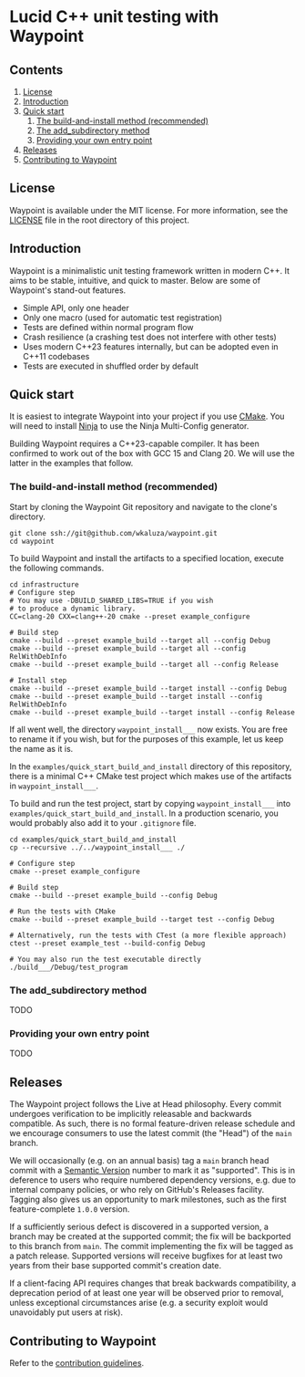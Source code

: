 # Lucid C++ unit testing with Waypoint

## Contents

1. [License](#license)
2. [Introduction](#introduction)
3. [Quick start](#quick-start)
    1. [The build-and-install method (recommended)](#the-build-and-install-method-recommended)
    2. [The add_subdirectory method](#the-add_subdirectory-method)
    3. [Providing your own entry point](#providing-your-own-entry-point)
4. [Releases](#releases)
5. [Contributing to Waypoint](#contributing-to-waypoint)

## License

Waypoint is available under the MIT license.
For more information, see the [LICENSE](../LICENSE) file in the root directory
of this project.

## Introduction

Waypoint is a minimalistic unit testing framework written in modern C++.
It aims to be stable, intuitive, and quick to master.
Below are some of Waypoint's stand-out features.

* Simple API, only one header
* Only one macro (used for automatic test registration)
* Tests are defined within normal program flow
* Crash resilience (a crashing test does not interfere
  with other tests)
* Uses modern C++23 features internally, but can be adopted even in C++11
  codebases
* Tests are executed in shuffled order by default

## Quick start

It is easiest to integrate Waypoint into your project if you use
[CMake](https://cmake.org).
You will need to install [Ninja](https://ninja-build.org) to use the
Ninja Multi-Config generator.

Building Waypoint requires a C++23-capable compiler.
It has been confirmed to work out of the box with GCC 15 and Clang 20.
We will use the latter in the examples that follow.

### The build-and-install method (recommended)

Start by cloning the Waypoint Git repository and navigate to the
clone's directory.

```shell
git clone ssh://git@github.com/wkaluza/waypoint.git
cd waypoint
```

To build Waypoint and install the artifacts to a specified location,
execute the following commands.

```shell
cd infrastructure
# Configure step
# You may use -DBUILD_SHARED_LIBS=TRUE if you wish
# to produce a dynamic library.
CC=clang-20 CXX=clang++-20 cmake --preset example_configure 

# Build step
cmake --build --preset example_build --target all --config Debug
cmake --build --preset example_build --target all --config RelWithDebInfo
cmake --build --preset example_build --target all --config Release

# Install step
cmake --build --preset example_build --target install --config Debug
cmake --build --preset example_build --target install --config RelWithDebInfo
cmake --build --preset example_build --target install --config Release
```

If all went well, the directory `waypoint_install___` now exists.
You are free to rename it if you wish, but for the purposes of this
example, let us keep the name as it is.

In the `examples/quick_start_build_and_install` directory of this
repository, there is a minimal C++ CMake test project which makes use
of the artifacts in `waypoint_install___`.

To build and run the test project, start by copying
`waypoint_install___` into `examples/quick_start_build_and_install`.
In a production scenario, you would probably also add it to your
`.gitignore` file.

```shell
cd examples/quick_start_build_and_install
cp --recursive ../../waypoint_install___ ./

# Configure step
cmake --preset example_configure

# Build step
cmake --build --preset example_build --config Debug

# Run the tests with CMake
cmake --build --preset example_build --target test --config Debug

# Alternatively, run the tests with CTest (a more flexible approach)
ctest --preset example_test --build-config Debug

# You may also run the test executable directly
./build___/Debug/test_program
```

### The add_subdirectory method

TODO

### Providing your own entry point

TODO

## Releases

The Waypoint project follows the Live at Head philosophy.
Every commit undergoes verification to be implicitly releasable and
backwards compatible.
As such, there is no formal feature-driven release schedule and we
encourage consumers to use the latest commit (the "Head") of the `main`
branch.

We will occasionally (e.g. on an annual basis) tag a `main` branch head
commit with a [Semantic Version](https://semver.org) number to mark it
as "supported".
This is in deference to users who require numbered dependency versions,
e.g. due to internal company policies, or who rely on GitHub's Releases
facility.
Tagging also gives us an opportunity to mark milestones, such as the first
feature-complete `1.0.0` version.

If a sufficiently serious defect is discovered in a supported version,
a branch may be created at the supported commit; the fix will be
backported to this branch from `main`.
The commit implementing the fix will be tagged as a patch release.
Supported versions will receive bugfixes for at least two years from
their base supported commit's creation date.

If a client-facing API requires changes that break backwards
compatibility, a deprecation period of at least one year will be
observed prior to removal, unless exceptional circumstances arise
(e.g. a security exploit would unavoidably put users at risk).

## Contributing to Waypoint

Refer to the [contribution guidelines](CONTRIBUTING.md).
